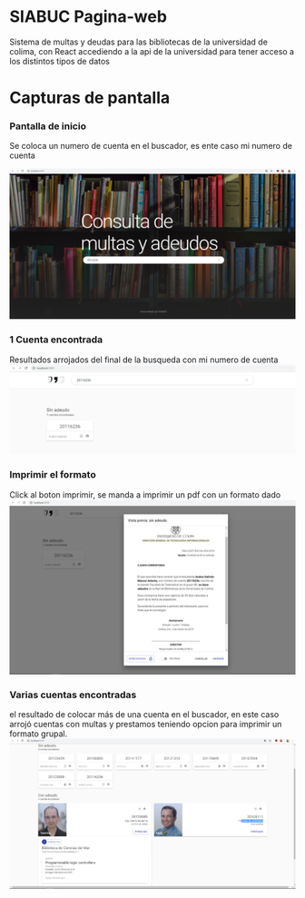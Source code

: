 # SIABUC Pagina-web
Sistema de multas y deudas para las bibliotecas de la universidad de colima, con React accediendo a la api de la universidad para tener acceso a los distintos tipos de datos


# Capturas de pantalla
### Pantalla de inicio
Se coloca un numero de cuenta en el buscador, es ente caso mi numero de cuenta

<img src="capturas de pantalla/inicio.png">

### 1 Cuenta encontrada
Resultados arrojados del final de la busqueda con mi numero de cuenta
<img src="capturas de pantalla/cuenta_encontrada.png">

### Imprimir el formato
Click al boton imprimir, se manda a imprimir un pdf con un formato dado
<img src="capturas de pantalla/imprimir_formato.png">

### Varias cuentas encontradas
el resultado de colocar más de una cuenta en el buscador, en este caso arrojó cuentas con multas y prestamos
teniendo opcion para imprimir un formato grupal.
<img src="capturas de pantalla/varias_cuentas.png">
